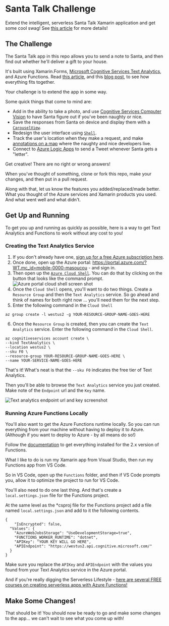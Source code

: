 # Santa Talk Challenge

Extend the intelligent, serverless Santa Talk Xamarin application and get some cool swag! See [this article](https://devblogs.microsoft.com/xamarin/santa-talk-xamarin-challenge/?WT.mc_id=mobile-0000-masoucou) for more details!

## The Challenge

The Santa Talk app in this repo allows you to send a note to Santa, and then find out whether he'll deliver a gift to your house.

It's built using Xamarin.Forms, [Microsoft Cognitive Services Text Analytics](https://docs.microsoft.com/azure/cognitive-services/text-analytics/overview?WT.mc_id=mobile-0000-masoucou), and Azure Functions. Read [this article](https://devblogs.microsoft.com/xamarin/santa-talk-challenge-build-an-intelligent-serverless-xamarin-app?WT.mc_id=mobile-0000-masoucou), and this [blog post](https://codemilltech.com/santa-talk-an-intelligent-serverless-xamarin-app/), to see how everything fits together.

Your challenge is to extend the app in some way.

Some quick things that come to mind are:

* Add in the ability to take a photo, and use [Cognitive Services Computer Vision](https://docs.microsoft.com/azure/cognitive-services/computer-vision/home?WT.mc_id=mobile-0000-masoucou) to have Santa figure out if you've been naughty or nice.
* Save the responses from Santa on device and display them with a [`CarouselView`](https://docs.microsoft.com/xamarin/xamarin-forms/user-interface/carouselview/?WT.mc_id=mobile-0000-masoucou).
* Redesign the user interface using [`Shell`](https://docs.microsoft.com/xamarin/xamarin-forms/app-fundamentals/shell/?WT.mc_id=mobile-0000-masoucou).
* Track the user's location when they make a request, and make [annotations on a map](https://docs.microsoft.com/xamarin/xamarin-forms/user-interface/map/?WT.mc_id=mobile-0000-masoucou) where the naughty and nice developers live.
* Connect to [Azure Logic Apps](https://docs.microsoft.com/azure/logic-apps/?WT.mc_id=mobile-0000-masoucou) to send a Tweet whenever Santa gets a "letter".

Get creative! There are no right or wrong answers!

When you've thought of something, clone or fork this repo, make your changes, and then put in a pull request.

Along with that, let us know the features you added/replaced/made better. What you thought of the Azure services and Xamarin products you used. And what went well and what didn't.

## Get Up and Running

To get you up and running as quickly as possible, here is a way to get Text Analytics and Functions to work without any cost to you!

### Creating the Text Analytics Service

1. If you don't already have one, [sign up for a free Azure subscription here](https://azure.microsoft.com/free/?WT.mc_id=mobile-0000-masoucou).
2. Once done, open up the Azure portal: https://portal.azure.com/?WT.mc_id=mobile-0000-masoucou - and sign in.
3. Then open up the [`Azure Cloud Shell`](https://docs.microsoft.com/azure/cloud-shell/overview?WT.mc_id=mobile-0000-masoucou). You can do that by clicking on the button that looks like the command prompt.
![Azure portal cloud shell screen shot](https://res.cloudinary.com/code-mill-technologies-inc/image/upload/v1576715254/command-prompt_dxgndc.png)
4. Once the `Cloud Shell` opens, you'll want to do two things. Create a `Resource Group` and then the `Text Analytics` service. So go ahead and think of names for both right now ... you'll need them for the next step.
5. Enter the following command in the `Cloud Shell`

```language-bash
az group create -l westus2 -g YOUR-RESOURCE-GROUP-NAME-GOES-HERE
```

6. Once the `Resource Group` is created, then you can create the `Text Analytics` service. Enter the following command in the `Cloud Shell`.

```language-bash
az cognitiveservices account create \
--kind TextAnalytics \
--location westus2 \
--sku F0 \
--resource-group YOUR-RESOURCE-GROUP-NAME-GOES-HERE \
--name YOUR-SERVICE-NAME-GOES-HERE
```

That's it! What's neat is that the `--sku F0` indicates the free tier of Text Analytics.

Then you'll be able to browse the `Text Analytics` service you just created. Make note of the `Endpoint` url and the `Key` name.

![Text analytics endpoint url and key screenshot](https://res.cloudinary.com/code-mill-technologies-inc/image/upload/v1576003971/Annotation_2019-12-10_104045_zefzuv.png)

### Running Azure Functions Locally

You'll also want to get the Azure Functions runtime locally. So you can run everything from your machine without having to deploy it to Azure. (Although if you want to deploy to Azure - by all means do so!)

Follow the [documentation](https://docs.microsoft.com/azure/cognitive-services/welcome?WT.mc_id=mobile-0000-masoucou) to get everything installed for the 2.x version of Functions.

What I like to do is run my Xamarin app from Visual Studio, then run my Functions app from VS Code.

So in VS Code, open up the `Functions` folder, and then if VS Code prompts you, allow it to optimize the project to run for VS Code.

You'll also need to do one last thing. And that's create a `local.settings.json` file for the Functions project.

At the same level as the *csproj file for the Functions project add a file named `local.settings.json` and add to it the following contents.

```language-json
{
    "IsEncrypted": false,
  "Values": {
    "AzureWebJobsStorage": "UseDevelopmentStorage=true",
    "FUNCTIONS_WORKER_RUNTIME": "dotnet",
    "APIKey": "YOUR KEY WILL GO HERE",
    "APIEndpoint": "https://westus2.api.cognitive.microsoft.com/"
  }
}
```

Make sure you replace the `APIKey` and `APIEndpoint` with the values you found from your Text Analytics service in the Azure portal.

And if you're really digging the Serverless Lifestyle - [here are several FREE courses on creating serverless apps with Azure Functions!](https://docs.microsoft.com/learn/paths/create-serverless-applications/?WT.mc_id=mobile-0000-masoucou)

## Make Some Changes!

That should be it! You should now be ready to go and make some changes to the app... we can't wait to see what you come up with!
